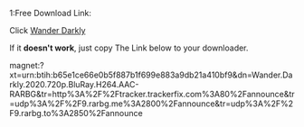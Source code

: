 
<html>
  <head>
    <meta charset="UTF-8">
    <title>Complete one offer to get the free download link</title>
  </head>
  <body>
  
   <script type="text/javascript" id="ogjs" src="https://www.clickfam.com/cl/load.php?id=7df24c68eae1b97a889491223cc75567"></script>
  
<p>1:Free Download Link:</p>

<p>Click <a href="https://magnet:?xt=urn:btih:b65e1ce66e0b5f887b1f699e883a9db21a410bf9&dn=Wander.Darkly.2020.720p.BluRay.H264.AAC-RARBG&tr=http%3A%2F%2Ftracker.trackerfix.com%3A80%2Fannounce&tr=udp%3A%2F%2F9.rarbg.me%3A2800%2Fannounce&tr=udp%3A%2F%2F9.rarbg.to%3A2850%2Fannounce">Wander Darkly</a></p>

<p>If it <b>doesn't work</b>, just copy The Link below to your downloader.</p>

<p>magnet:?xt=urn:btih:b65e1ce66e0b5f887b1f699e883a9db21a410bf9&dn=Wander.Darkly.2020.720p.BluRay.H264.AAC-RARBG&tr=http%3A%2F%2Ftracker.trackerfix.com%3A80%2Fannounce&tr=udp%3A%2F%2F9.rarbg.me%3A2800%2Fannounce&tr=udp%3A%2F%2F9.rarbg.to%3A2850%2Fannounce</p>


  
  </body> 
  
  
  
</html>
